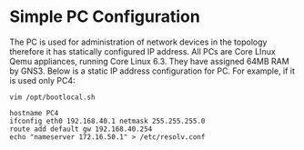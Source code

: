 # Simple PC Configuration

The PC is used for administration of network devices in the topology therefore it has statically configured IP address. All PCs are Core LInux Qemu appliances, running Core Linux 6.3. They have assigned 64MB RAM by GNS3. Below is a static IP address configuration for PC. For example, if it is used only PC4:

```console
vim /opt/bootlocal.sh

hostname PC4
ifconfig eth0 192.168.40.1 netmask 255.255.255.0
route add default gw 192.168.40.254
echo "nameserver 172.16.50.1" > /etc/resolv.conf
```

